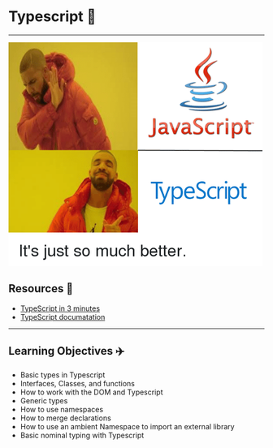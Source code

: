 # Typescript 📖
---
![transcript](typescript.png)
## Resources 📘
* [TypeScript in 3 minutes](https://intranet.alxswe.com/rltoken/waTSa9Mguj912pel9On57w)
* [TypeScript documatation](https://intranet.alxswe.com/rltoken/iPO8DlHCGzc1jnojLoP9HA)
---
## Learning Objectives ✈️
* Basic types in Typescript
* Interfaces, Classes, and functions
* How to work with the DOM and Typescript
* Generic types
* How to use namespaces
* How to merge declarations
* How to use an ambient Namespace to import an external library
* Basic nominal typing with Typescript
